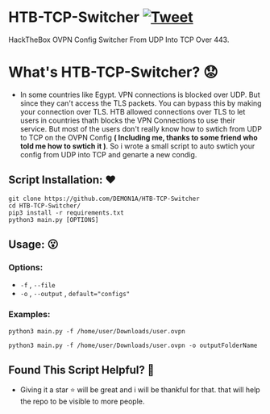 # HTB-TCP-Switcher [![Tweet](https://img.shields.io/twitter/url/http/shields.io.svg?style=social)](https://twitter.com/intent/tweet?text=Check%20out%20HTP-TCP-Switcher%20on%20github.&url=https://github.com/DEMON1A/HTB-TCP-Switcher&via=DemoniaSlash&hashtags=htb,hackthebox)
HackTheBox OVPN Config Switcher From UDP Into TCP Over 443.

# What's HTB-TCP-Switcher? :worried:
- In some countries like Egypt. VPN connections is blocked over UDP. But since they can't access the TLS packets. You can bypass this by making your connection over TLS. HTB allowed connections over TLS to let users in countries thath blocks the VPN Connections to use their service. But most of the users don't really know how to swtich from UDP to TCP on the OVPN Config **( Including me, thanks to some friend who told me how to swtich it )**. So i wrote a small script to auto swtich your config from UDP into TCP and genarte a new condig.

## Script Installation: :hearts:
```
git clone https://github.com/DEMON1A/HTB-TCP-Switcher
cd HTB-TCP-Switcher/
pip3 install -r requirements.txt
python3 main.py [OPTIONS]
```

## Usage: :open_mouth:
### Options:
- `-f` , `--file`
- `-o` , `--output` , `default="configs"`

### Examples:
```
python3 main.py -f /home/user/Downloads/user.ovpn
```

```
python3 main.py -f /home/user/Downloads/user.ovpn -o outputFolderName
```

## Found This Script Helpful? :dizzy:
- Giving it a star :star: will be great and i will be thankful for that. that will help the repo to be visible to more people.
